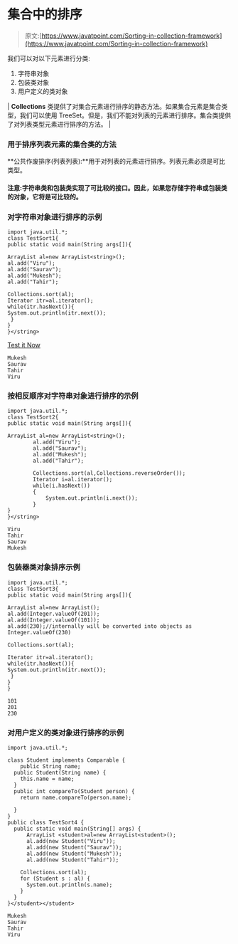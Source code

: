 # 集合中的排序

> 原文:[https://www.javatpoint.com/Sorting-in-collection-framework](https://www.javatpoint.com/Sorting-in-collection-framework)

我们可以对以下元素进行分类:

1.  字符串对象
2.  包装类对象
3.  用户定义的类对象

| **Collections** 类提供了对集合元素进行排序的静态方法。如果集合元素是集合类型，我们可以使用 TreeSet。但是，我们不能对列表的元素进行排序。集合类提供了对列表类型元素进行排序的方法。 |

### 用于排序列表元素的集合类的方法

**公共作废排序(列表列表):**用于对列表的元素进行排序。列表元素必须是可比类型。

#### 注意:字符串类和包装类实现了可比较的接口。因此，如果您存储字符串或包装类的对象，它将是可比较的。

### 对字符串对象进行排序的示例

```
import java.util.*;
class TestSort1{
public static void main(String args[]){

ArrayList al=new ArrayList<string>();
al.add("Viru");
al.add("Saurav");
al.add("Mukesh");
al.add("Tahir");

Collections.sort(al);
Iterator itr=al.iterator();
while(itr.hasNext()){
System.out.println(itr.next());
 }
}
}</string> 
```

[Test it Now](https://www.javatpoint.com/opr/test.jsp?filename=TestSort1)

```
Mukesh
Saurav
Tahir
Viru

```

### 按相反顺序对字符串对象进行排序的示例

```
import java.util.*;
class TestSort2{
public static void main(String args[]){

ArrayList al=new ArrayList<string>();
		al.add("Viru");  
		al.add("Saurav");  
		al.add("Mukesh");  
		al.add("Tahir"); 

		Collections.sort(al,Collections.reverseOrder());
	    Iterator i=al.iterator();
	    while(i.hasNext())
	    {
	    	System.out.println(i.next());
	    }
}
}</string> 
```

```
Viru
Tahir
Saurav
Mukesh

```

### 包装器类对象排序示例

```
import java.util.*;
class TestSort3{
public static void main(String args[]){

ArrayList al=new ArrayList();
al.add(Integer.valueOf(201));
al.add(Integer.valueOf(101));
al.add(230);//internally will be converted into objects as Integer.valueOf(230)

Collections.sort(al);

Iterator itr=al.iterator();
while(itr.hasNext()){
System.out.println(itr.next());
 }
}
}

```

```
101
201
230

```

### 对用户定义的类对象进行排序的示例

```
import java.util.*;

class Student implements Comparable {
	public String name;
  public Student(String name) {
    this.name = name;
  }
  public int compareTo(Student person) {
    return name.compareTo(person.name);

  } 
}
public class TestSort4 {
  public static void main(String[] args) {
	  ArrayList <student>al=new ArrayList<student>();
	  al.add(new Student("Viru"));
	  al.add(new Student("Saurav"));
	  al.add(new Student("Mukesh"));
	  al.add(new Student("Tahir"));

    Collections.sort(al);
    for (Student s : al) {
      System.out.println(s.name);
    }
  }
}</student></student> 
```

```
Mukesh
Saurav
Tahir
Viru

```